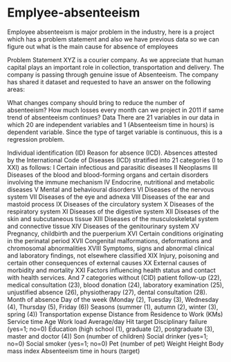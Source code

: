 # Emplyee-absenteeism
Employee absenteeism is major problem in the industry, here is a project which has a problem statement and also we have previous data so we can figure out what is the main cause for absence of employees

Problem Statement
XYZ is a courier company. As we appreciate that human capital plays an important role in collection, transportation and delivery. The company is passing through genuine issue of Absenteeism. The company has shared it dataset and requested to have an answer on the following areas:

What changes company should bring to reduce the number of absenteeism?
How much losses every month can we project in 2011 if same trend of absenteeism continues?
Data
There are 21 variables in our data in which 20 are independent variables and 1 (Absenteeism time in hours) is dependent variable. Since the type of target variable is continuous, this is a regression problem.

Individual identification (ID)
Reason for absence (ICD).
Absences attested by the International Code of Diseases (ICD) 
stratified into 21 categories (I to XXI) as follows: 
I Certain infectious and parasitic diseases 
II Neoplasms 
III Diseases of the blood and blood-forming organs and certain disorders involving the immune mechanism 
IV Endocrine, nutritional and metabolic diseases 
V Mental and behavioural disorders 
VI Diseases of the nervous system 
VII Diseases of the eye and adnexa 
VIII Diseases of the ear and mastoid process 
IX Diseases of the circulatory system 
X Diseases of the respiratory system
XI Diseases of the digestive system
XII Diseases of the skin and subcutaneous tissue
XIII Diseases of the musculoskeletal system and connective tissue
XIV Diseases of the genitourinary system 
XV Pregnancy, childbirth and the puerperium 
XVI Certain conditions originating in the perinatal period 
XVII Congenital malformations, deformations and chromosomal abnormalities
XVIII Symptoms, signs and abnormal clinical and laboratory findings, not elsewhere classified 
XIX Injury, poisoning and certain other consequences of external causes
XX External causes of morbidity and mortality 
XXI Factors influencing health status and contact with health services.
And 7 categories without (CID) patient follow-up (22), medical consultation (23), blood donation (24), laboratory examination (25), unjustified absence (26), physiotherapy (27), dental consultation (28).
Month of absence
Day of the week (Monday (2), Tuesday (3), Wednesday (4), Thursday (5), Friday (6))
Seasons (summer (1), autumn (2), winter (3), spring (4))
Transportation expense
Distance from Residence to Work (KMs)
Service time
Age
Work load Average/day
Hit target
Disciplinary failure (yes=1; no=0)
Education (high school (1), graduate (2), postgraduate (3), master and doctor (4))
Son (number of children)
Social drinker (yes=1; no=0)
Social smoker (yes=1; no=0)
Pet (number of pet)
Weight
Height
Body mass index
Absenteeism time in hours (target)

